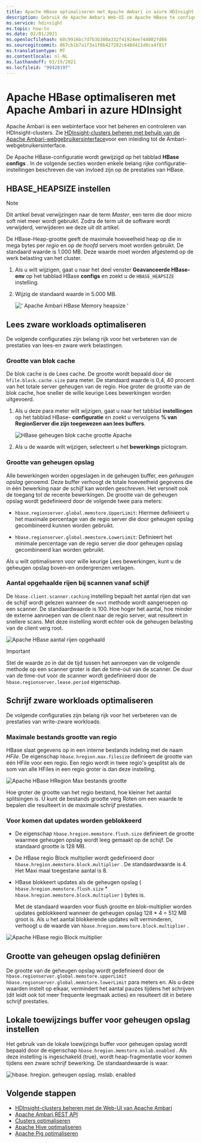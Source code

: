 ```yaml
---
title: Apache HBase optimaliseren met Apache Ambari in azure HDInsight
description: Gebruik de Apache Ambari Web-UI om Apache HBase te configureren en te optimaliseren.
ms.service: hdinsight
ms.topic: how-to
ms.date: 02/01/2021
ms.openlocfilehash: 60c9916bc7d7b3b380a332f41924ee744002fd66
ms.sourcegitcommit: 867cb1b7a1f3a1f0b427282c648d411d0ca4f81f
ms.translationtype: MT
ms.contentlocale: nl-NL
ms.lasthandoff: 03/19/2021
ms.locfileid: "99428197"
---
```

# <a name="optimize-apache-hbase-with-apache-ambari-in-azure-hdinsight"></a>Apache HBase optimaliseren met Apache Ambari in azure HDInsight

Apache Ambari is een webinterface voor het beheren en controleren van HDInsight-clusters. Zie [HDInsight-clusters beheren met behulp van de Apache Ambari-webgebruikersinterface](hdinsight-hadoop-manage-ambari.md)voor een inleiding tot de Ambari-webgebruikersinterface.

De Apache HBase-configuratie wordt gewijzigd op het tabblad **HBase configs** . In de volgende secties worden enkele belang rijke configuratie-instellingen beschreven die van invloed zijn op de prestaties van HBase.

## <a name="set-hbase_heapsize"></a>HBASE_HEAPSIZE instellen

> [!NOTE]
> Dit artikel bevat verwijzingen naar de term *Master*, een term die door micro soft niet meer wordt gebruikt. Zodra de term uit de software wordt verwijderd, verwijderen we deze uit dit artikel.

De HBase-Heap-grootte geeft de maximale hoeveelheid heap op die in mega bytes per *regio* en op de *hoofd* servers moet worden gebruikt. De standaard waarde is 1.000 MB. Deze waarde moet worden afgestemd op de werk belasting van het cluster.

1. Als u wilt wijzigen, gaat u naar het deel venster **Geavanceerde HBase-env** op het tabblad HBase **configs** en zoekt u de `HBASE_HEAPSIZE` instelling.

1. Wijzig de standaard waarde in 5.000 MB.

    ![' Apache Ambari HBase Memory heapsize '](./media/optimize-hbase-ambari/ambari-hbase-heapsize.png)

## <a name="optimize-read-heavy-workloads"></a>Lees zware workloads optimaliseren

De volgende configuraties zijn belang rijk voor het verbeteren van de prestaties van lees-en zware werk belastingen.

### <a name="block-cache-size"></a>Grootte van blok cache

De blok cache is de Lees cache. De grootte wordt bepaald door de `hfile.block.cache.size` para meter. De standaard waarde is 0,4, 40 procent van het totale server geheugen van de regio. Hoe groter de grootte van de blok cache, hoe sneller de wille keurige Lees bewerkingen worden uitgevoerd.

1. Als u deze para meter wilt wijzigen, gaat u naar het tabblad **instellingen** op het tabblad HBase- **configuratie** en zoekt u vervolgens **% van RegionServer die zijn toegewezen aan lees buffers**.

    ![HBase geheugen blok cache grootte Apache](./media/optimize-hbase-ambari/hbase-block-cache-size.png)

1. Als u de waarde wilt wijzigen, selecteert u het **bewerkings** pictogram.

### <a name="memstore-size"></a>Grootte van geheugen opslag

Alle bewerkingen worden opgeslagen in de geheugen buffer, een *geheugen opslag* genoemd. Deze buffer verhoogt de totale hoeveelheid gegevens die in één bewerking naar de schijf kan worden geschreven. Het versnelt ook de toegang tot de recente bewerkingen. De grootte van de geheugen opslag wordt gedefinieerd door de volgende twee para meters:

* `hbase.regionserver.global.memstore.UpperLimit`: Hiermee definieert u het maximale percentage van de regio server die door geheugen opslag gecombineerd kunnen worden gebruikt.

* `hbase.regionserver.global.memstore.LowerLimit`: Definieert het minimale percentage van de regio server die door geheugen opslag gecombineerd kan worden gebruikt.

Als u wilt optimaliseren voor wille keurige Lees bewerkingen, kunt u de geheugen opslag boven-en ondergrenzen verlagen.

### <a name="number-of-rows-fetched-when-scanning-from-disk"></a>Aantal opgehaalde rijen bij scannen vanaf schijf

De `hbase.client.scanner.caching` instelling bepaalt het aantal rijen dat van de schijf wordt gelezen wanneer de `next` methode wordt aangeroepen op een scanner.  De standaardwaarde is 100. Hoe hoger het aantal, hoe minder de externe aanroepen van de client naar de regio server, wat resulteert in snellere scans. Met deze instelling wordt echter ook de geheugen belasting van de client verg root.

![Apache HBase aantal rijen opgehaald](./media/optimize-hbase-ambari/hbase-num-rows-fetched.png)

> [!IMPORTANT]  
> Stel de waarde zo in dat de tijd tussen het aanroepen van de volgende methode op een scanner groter is dan de time-out van de scanner. De duur van de time-out voor de scanner wordt gedefinieerd door de `hbase.regionserver.lease.period` eigenschap.

## <a name="optimize-write-heavy-workloads"></a>Schrijf zware workloads optimaliseren

De volgende configuraties zijn belang rijk voor het verbeteren van de prestaties van write-zware workloads.

### <a name="maximum-region-file-size"></a>Maximale bestands grootte van regio

HBase slaat gegevens op in een interne bestands indeling met de naam *HFile*. De eigenschap `hbase.hregion.max.filesize` definieert de grootte van één HFile voor een regio.  Een regio wordt in twee regio's gesplitst als de som van alle HFiles in een regio groter is dan deze instelling.

![Apache HBase HRegion Max bestands grootte](./media/optimize-hbase-ambari/hbase-hregion-max-filesize.png)

Hoe groter de grootte van het regio bestand, hoe kleiner het aantal splitsingen is. U kunt de bestands grootte verg Roten om een waarde te bepalen die resulteert in de maximale schrijf prestaties.

### <a name="avoid-update-blocking"></a>Voor komen dat updates worden geblokkeerd

* De eigenschap `hbase.hregion.memstore.flush.size` definieert de grootte waarmee geheugen opslag wordt leeg gemaakt op de schijf. De standaard grootte is 128 MB.

* De HBase regio Block multiplier wordt gedefinieerd door `hbase.hregion.memstore.block.multiplier` . De standaardwaarde is 4. Het Maxi maal toegestane aantal is 8.

* HBase blokkeert updates als de geheugen opslag ( `hbase.hregion.memstore.flush.size`  *  `hbase.hregion.memstore.block.multiplier` ) bytes is.

    Met de standaard waarden voor flush grootte en blok-multiplier worden updates geblokkeerd wanneer de geheugen opslag 128 * 4 = 512 MB groot is. Als u het aantal blokkerende updates wilt verminderen, verhoogt u de waarde van `hbase.hregion.memstore.block.multiplier` .

![Apache HBase regio Block multiplier](./media/optimize-hbase-ambari/hbase-hregion-memstore-block-multiplier.png)

## <a name="define-memstore-size"></a>Grootte van geheugen opslag definiëren

De grootte van de geheugen opslag wordt gedefinieerd door de `hbase.regionserver.global.memstore.upperLimit` `hbase.regionserver.global.memstore.lowerLimit` para meters en. Als u deze waarden instelt op elkaar, vermindert het aantal pauzes tijdens het schrijven (dit leidt ook tot meer frequente leegmaak acties) en resulteert dit in betere schrijf prestaties.

## <a name="set-memstore-local-allocation-buffer"></a>Lokale toewijzings buffer voor geheugen opslag instellen

Het gebruik van de lokale toewijzings buffer voor geheugen opslag wordt bepaald door de eigenschap `hbase.hregion.memstore.mslab.enabled` . Als deze instelling is ingeschakeld (true), wordt heap-fragmentatie voor komen tijdens een zware schrijf bewerking. De standaardwaarde is waar.

![hbase. hregion. geheugen opslag. mslab. enabled](./media/optimize-hbase-ambari/hbase-hregion-memstore-mslab-enabled.png)

## <a name="next-steps"></a>Volgende stappen

* [HDInsight-clusters beheren met de Web-UI van Apache Ambari](hdinsight-hadoop-manage-ambari.md)
* [Apache Ambari REST API](hdinsight-hadoop-manage-ambari-rest-api.md)
* [Clusters optimaliseren](./hdinsight-changing-configs-via-ambari.md)
* [Apache Hive optimaliseren](./optimize-hive-ambari.md)
* [Apache Pig optimaliseren](./optimize-pig-ambari.md)
